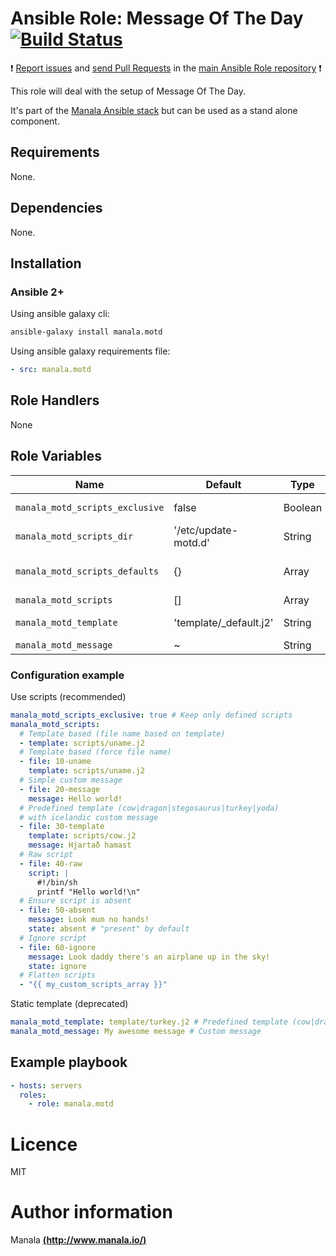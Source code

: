 # Ansible Role: Message Of The Day [![Build Status](https://travis-ci.org/manala/ansible-role-motd.svg?branch=master)](https://travis-ci.org/manala/ansible-role-motd)

:exclamation: [Report issues](https://github.com/manala/ansible-roles/issues) and [send Pull Requests](https://github.com/manala/ansible-roles/pulls) in the [main Ansible Role repository](https://github.com/manala/ansible-roles) :exclamation:

This role will deal with the setup of Message Of The Day.

It's part of the [Manala Ansible stack](http://www.manala.io) but can be used as a stand alone component.

## Requirements

None.

## Dependencies

None.

## Installation

### Ansible 2+

Using ansible galaxy cli:

```bash
ansible-galaxy install manala.motd
```

Using ansible galaxy requirements file:

```yaml
- src: manala.motd
```

## Role Handlers

None

## Role Variables

| Name                            | Default                | Type    | Description                |
| ------------------------------- | ---------------------- | ------- | -------------------------- |
| `manala_motd_scripts_exclusive` | false                  | Boolean | Scripts exclusivity        |
| `manala_motd_scripts_dir`       | '/etc/update-motd.d'   | String  | Scripts dir path           |
| `manala_motd_scripts_defaults`  | {}                     | Array   | Default scripts parameters |
| `manala_motd_scripts`           | []                     | Array   | Scripts                    |
| `manala_motd_template`          | 'template/_default.j2' | String  | Template path              |
| `manala_motd_message`           | ~                      | String  | Message                    |

### Configuration example

Use scripts (recommended)

```yaml
manala_motd_scripts_exclusive: true # Keep only defined scripts
manala_motd_scripts:
  # Template based (file name based on template)
  - template: scripts/uname.j2
  # Template based (force file name)
  - file: 10-uname
    template: scripts/uname.j2
  # Simple custom message
  - file: 20-message
    message: Hello world!
  # Predefined template (cow|dragon|stegosaurus|turkey|yoda)
  # with icelandic custom message
  - file: 30-template
    template: scripts/cow.j2
    message: Hjartað hamast
  # Raw script
  - file: 40-raw
    script: |
      #!/bin/sh
      printf "Hello world!\n"
  # Ensure script is absent
  - file: 50-absent
    message: Look mum no hands!
    state: absent # "present" by default
  # Ignore script
  - file: 60-ignore
    message: Look daddy there's an airplane up in the sky!
    state: ignore
  # Flatten scripts
  - "{{ my_custom_scripts_array }}"
```

Static template (deprecated)

```yaml
manala_motd_template: template/turkey.j2 # Predefined template (cow|dragon|stegosaurus|turkey|yoda)
manala_motd_message: My awesome message # Custom message
```

## Example playbook

```yaml
- hosts: servers
  roles:
    - role: manala.motd
```

# Licence

MIT

# Author information

Manala [**(http://www.manala.io/)**](http://www.manala.io)
